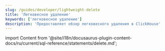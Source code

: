 ```yaml
---
slug: /guides/developer/lightweight-delete
title: 'Легковесное удаление'
keywords: ['легковесное удаление']
description: 'Предоставляет обзор легковесного удаления в ClickHouse'
---
```


import Content from '@site/i18n/docusaurus-plugin-content-docs/ru/current/sql-reference/statements/delete.md';

<Content />
